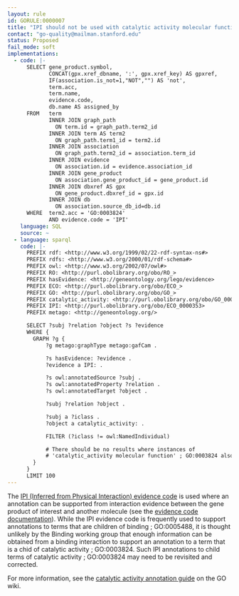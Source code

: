 ```yaml
---
layout: rule
id: GORULE:0000007
title: "IPI should not be used with catalytic activity molecular function terms"
contact: "go-quality@mailman.stanford.edu"
status: Proposed
fail_mode: soft
implementations:
  - code: |-
      SELECT gene_product.symbol,
             CONCAT(gpx.xref_dbname, ':', gpx.xref_key) AS gpxref,
             IF(association.is_not=1,"NOT","") AS 'not',
             term.acc,
             term.name,
             evidence.code,
             db.name AS assigned_by
      FROM   term
             INNER JOIN graph_path
               ON term.id = graph_path.term2_id
             INNER JOIN term AS term2
               ON graph_path.term1_id = term2.id
             INNER JOIN association
               ON graph_path.term2_id = association.term_id
             INNER JOIN evidence
               ON association.id = evidence.association_id
             INNER JOIN gene_product
               ON association.gene_product_id = gene_product.id
             INNER JOIN dbxref AS gpx
               ON gene_product.dbxref_id = gpx.id
             INNER JOIN db
               ON association.source_db_id=db.id
      WHERE  term2.acc = 'GO:0003824'
             AND evidence.code = 'IPI'
    language: SQL
    source: ~
  - language: sparql
    code: |-
      PREFIX rdf: <http://www.w3.org/1999/02/22-rdf-syntax-ns#>
      PREFIX rdfs: <http://www.w3.org/2000/01/rdf-schema#>
      PREFIX owl: <http://www.w3.org/2002/07/owl#>
      PREFIX RO: <http://purl.obolibrary.org/obo/RO_>
      PREFIX hasEvidence: <http://geneontology.org/lego/evidence>
      PREFIX ECO: <http://purl.obolibrary.org/obo/ECO_>
      PREFIX GO: <http://purl.obolibrary.org/obo/GO_>
      PREFIX catalytic_activity: <http://purl.obolibrary.org/obo/GO_0003824>
      PREFIX IPI: <http://purl.obolibrary.org/obo/ECO_0000353>
      PREFIX metago: <http://geneontology.org/>

      SELECT ?subj ?relation ?object ?s ?evidence
      WHERE {
        GRAPH ?g {
            ?g metago:graphType metago:gafCam .

            ?s hasEvidence: ?evidence .
            ?evidence a IPI: .

            ?s owl:annotatedSource ?subj .
            ?s owl:annotatedProperty ?relation .
            ?s owl:annotatedTarget ?object .

            ?subj ?relation ?object .

            ?subj a ?iclass .
            ?object a catalytic_activity: .

            FILTER (?iclass != owl:NamedIndividual)

            # There should be no results where instances of
            # 'catalytic_activity molecular function' ; GO:0003824 also have evidences of IPI
        }
      }
      LIMIT 100
---
```

The [IPI (Inferred from Physical Interaction) evidence
code](http://www.geneontology.org/GO.evidence.shtml#ipi) is used where
an annotation can be supported from interaction evidence between the
gene product of interest and another molecule (see the [evidence code
documentation](http://www.geneontology.org/GO.evidence.shtml#ipi)).
While the IPI evidence code is frequently used to support annotations to
terms that are children of binding ; GO:0005488, it is thought unlikely
by the Binding working group that enough information can be obtained
from a binding interaction to support an annotation to a term that is a
chid of catalytic activity ; GO:0003824. Such IPI annotations to child
terms of catalytic activity ; GO:0003824 may need to be revisited and
corrected.

For more information, see the [catalytic activity annotation
guide](http://wiki.geneontology.org/index.php/Annotations_to_Catalytic_activity_with_IPI)
on the GO wiki.
